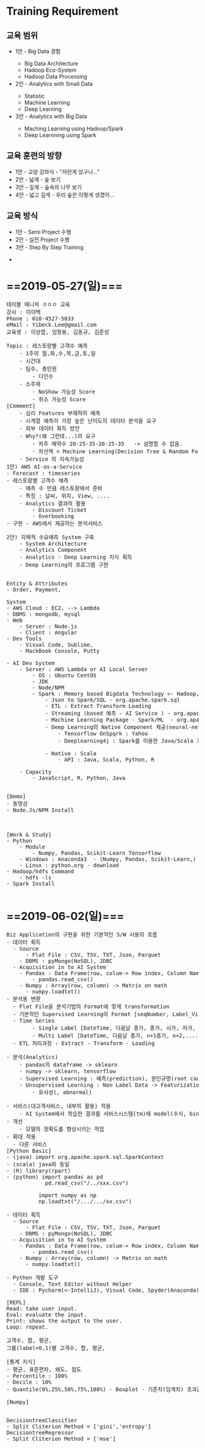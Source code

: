 <h1>Training Requirement</h1>

<h2>교육 범위</h2>
<ul>
<li>1안 - Big Data 경험</li>
  <ul>
    <li>Big Data Architecture</li>
    <li>Hadoop Eco-System</li>
    <li>Hadoop Data Processing</li>
  </ul>
<li>2안 - Analytics with Small Data</li>
  <ul>
    <li>Statistic</li>
    <li>Machine Learning</li>
    <li>Deep Learning</li>
  </ul>
<li>3안 - Analytics with Big Data</li>
  <ul>
    <li>Maching Learning using Hadoop/Spark</li>
    <li>Deep Learnning using Spark</li>
   </ul>
</ul>

<h2>교육 훈련의 방향</h2>
<ul>
<li>1안 - 교양 강좌식 - "저런게 있구나..."</li>
<li>2안 - 넓게 - 숲 보기</li>
<li>3안 - 깊게 - 숲속의 나무 보기</li>
<li>4안 - 넓고 깊게 - 우리 숲은 이렇게 생겼어...</li>
</ul>





<h2>교육 방식</h2>
<ul>
<li>1안 - Semi Project 수행</li>
<li>2안 - 실전 Project 수행</li>
<li>3안 - Step By Step Training</li>
</ul>

<ul>
  <li></li>
</ul>

# ==2019-05-27(일)===

<pre>
테이블 매니져 ㅇㅇㅇ 교육
강사 : 이이백
Phone : 010-4527-5033
eMail : Yibeck.Lee@gmail.com
교육생 : 이상엽, 임창용, 김동규, 김준성

Topic : 레스토랑별 고객수 예측
	- 1주의 월,화,수,목,금,토,일
	- 시간대
	- 팀수, 총인원
		- 다인수
	- 소주제
		- NoShow 가능성 Score
		- 취소 가능성 Score
[Comment]
	- 심리 Features 부재하의 예측
	- 시계열 예측이 가장 높은 난이도의 데이터 분석을 요구
	- 외부 데이터 획득 방안
	- Why?(왜 그런데...)의 요구 
		- 차주 예약수 20-25-35-20-25-35   -> 설명할 수 없음.
		- 차선책 = Machine Learning(Decision Tree & Random Forest)
	- Service 의 지속가능성
1안) AWS AI-as-a-Service
- Forecast : timeseries
- 레스토랑별 고객수 예측
	- 예측 수 만큼 레스토랑에서 준비
	- 특징 : 날씨, 위치, View, ....
	- Analytics 결과의 활용
		- Discount Ticket
		- Overbooking 
- 구현 - AWS에서 제공하는 분석서비스

2안) 자체적 수요예측 System 구축
	- System Architecture
	- Analytics Component
	- Analytics - Deep Learning 지식 획득
	- Deep Learning의 프로그램 구현


Entity & Attributes
- Order, Payment, 

System
- AWS Cloud : EC2, --> Lambda
- DBMS : mongodb, mysql
- Web 
	- Server : Node.js
	- Client : Angular
- Dev Tools
	- Visual Code, Sublime, 
	- MackBook Console, Putty

- AI Dev System 
	- Server : AWS Lambda or AI Local Server
		- OS : Ubuntu CentOS
		- JDK
		- Node/NPM
		- Spark : Memory based Bigdata Technology <- Hadoop, Local
			- Json to Spark/SQL - org.apache.spark.sql
			- ETL : Extract Transform Loading
			- Streaming (based 예측 - AI Service ) - org.apache.spark.streaming
			- Machine Learning Package - Spark/ML  - org.apache.spark.mllib
			- Deep Learning의 Native Component 제공(neural-network)
				- Tensorflow OnSpqrk : Yahoo
				- Deeplearning4j : Spark를 이용한 Java/Scala 기반의 AI

			- Native : Scala
				- API : Java, Scala, Python, R 

	- Capacity
		- JavaScript, R, Python, Java 


[Demo]
- 동영상
- Node.Js/NPM Install 



[Work & Study]
- Python
	- Module
		- Numpy, Pandas, Scikit-Learn Tensorflow 
	- Windows : Anaconda3  - (Numpy, Pandas, Scikit-Learn,) Tensorflow
	- Linux : python.org - download
- Hadoop/hdfs Command
	- hdfs -ls 
- Spark Install

</pre>

# ==2019-06-02(일)===
<pre>
Biz Application의 구현을 위한 기본적인 S/W 사용의 흐름
- 데이터 획득
  - Source
	  - Flat File : CSV, TSV, TXT, Json, Parquet 
  	- DBMS : pyMongo(NoSQL), JDBC
  - Acquisition in to AI System
  	- Pandas : Data Frame(row, colum-> Row index, Column Name) vs Spark Data Fame
  		- pandas.read_csv()
  	- Numpy : Array(row, column) -> Matrix on math
  	  - numpy.loadtxt() 
- 분석용 변환
  - Flat File을 분석기법의 Format에 맞게 transformation
  - 기본적인 Supervised Learning의 Format [seqNumber, Label_Viv_Yn, numClicks, numCalls, ....]
  - Time Series 
  		- Single Label [DateTime, 다음날 종가, 종가, 시가, 저가, 고가, 종가, 거래량, 환율, .....]
  		- Multi Label [DateTime, 다음날 종가, n+1종가, n+2,...., 종가, 시가, 저가, 고가, 종가, 거래량, 환율, .....]
  - ETL 처리과정 : Extract - Transform - Loading

- 분석(Analytics)
	- pandas의 dataframe -> sklearn 
	- numpy -> sklearn, tensorflow
	- Supervised Learning : 예측(prediction), 원인규명(root cause analysis - RCA)
	- Unsupervised Learning : Non Label Data -> Featurization
		- 유사성(, abnormal)

- 서비스(대고객서비스, 내부의 활용) 적용
	- AI System에서 학습한 결과를 서비스시스템(tm)에 model(수식, binary file) embidding
- 개선
	- 모델의 정확도를 향상시키는 작업 
- 확대 적용
  - 다른 서비스 
[Python Basic]
- (java) import org.apache.spark.sql.SparkContext
- (scala) java와 동일
- (R) library(rpart)
- (python) import pandas as pd 
			pd.read_csv("/../xxx.csv")

		  import numpy as np 
		  np.loadtxt("/.../.../xx.csv")

- 데이터 획득
  - Source
	  - Flat File : CSV, TSV, TXT, Json, Parquet 
  	- DBMS : pyMongo(NoSQL), JDBC
  - Acquisition in to AI System
  	- Pandas : Data Frame(row, colum-> Row index, Column Name) vs Spark Data Fame
  		- pandas.read_csv()
  	- Numpy : Array(row, column) -> Matrix on math
  	  - numpy.loadtxt() 

- Python 개발 도구
  - Console, Text Editor without Helper
  - IDE : Pycharm(<-IntelliJ), Visual Code, Spyder(Anaconda)

[REPL]
Read: take user input.
Eval: evaluate the input.
Print: shows the output to the user.
Loop: repeat.

고객수, 합, 평균, 
그룹(label=0,1)별 고객수, 합, 평균, 

[통계 지식]
- 평균, 표준편차, 왜도, 첨도
- Percentile : 100% 
- Decile : 10% 
- Quantile(0%,25%,50%,75%,100%) - Boxplot - 기준치(임계치) 초과값 = 이상치, 극단치

[Numpy]


DecisiontreeClassifier
- Split Cliterion Method = ['gini','entropy']
DecisiontreeRegressor
- Split Cliterion Method = ['mse']
</pre>











